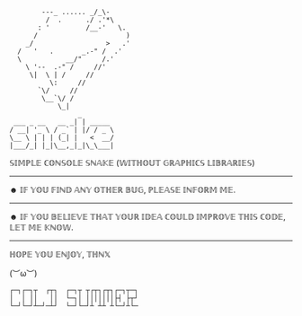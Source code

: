             ---_ ...... _/_\-
             /  .      ./ .'*\
           : '         /__-'   \.
          /                      )
        _/                  >   .'
      /   '   .       _.-" /  .'
      \           __/"     /.'
        \ '--  .-" /     //'
         \|  \ | /     //
              \:     //
           `\/     //
            \__`\/ / 
                \_|
                     _             
     ___ _ __   __ _| | _____ 
    / __| '_ \ / _` | |/ / _ \
    \__ \ | | | (_| |   <  __/
    |___/_| |_|\__,_|_|\_\___|


𝕊𝕀𝕄ℙ𝕃𝔼 ℂ𝕆ℕ𝕊𝕆𝕃𝔼 𝕊ℕ𝔸𝕂𝔼 (𝕎𝕀𝕋ℍ𝕆𝕌𝕋 𝔾ℝ𝔸ℙℍ𝕀ℂ𝕊 𝕃𝕀𝔹ℝ𝔸ℝ𝕀𝔼𝕊)
___________________________________________________________________________________________________________________________________________
☻ 𝕀𝔽 𝕐𝕆𝕌 𝔽𝕀ℕ𝔻 𝔸ℕ𝕐 𝕆𝕋ℍ𝔼ℝ 𝔹𝕌𝔾, ℙ𝕃𝔼𝔸𝕊𝔼 𝕀ℕ𝔽𝕆ℝ𝕄 𝕄𝔼.
___________________________________________________________________________________________________________________________________________

☻ 𝕀𝔽 𝕐𝕆𝕌 𝔹𝔼𝕃𝕀𝔼𝕍𝔼 𝕋ℍ𝔸𝕋 𝕐𝕆𝕌ℝ 𝕀𝔻𝔼𝔸 ℂ𝕆𝕌𝕃𝔻 𝕀𝕄ℙℝ𝕆𝕍𝔼 𝕋ℍ𝕀𝕊 ℂ𝕆𝔻𝔼, 𝕃𝔼𝕋 𝕄𝔼 𝕂ℕ𝕆𝕎.
___________________________________________________________________________________________________________________________________________

ℍ𝕆ℙ𝔼 𝕐𝕆𝕌 𝔼ℕ𝕁𝕆𝕐, 𝕋ℍℕ𝕏

(︶ω︶)

    ┌─┐┌─┐┬  ┌┬┐  ┌─┐┬ ┬┌┬┐┌┬┐┌─┐┬─┐
    │  │ ││   ││  └─┐│ │││││││├┤ ├┬┘        
    └─┘└─┘┴─┘─┴┘  └─┘└─┘┴ ┴┴ ┴└─┘┴└─
